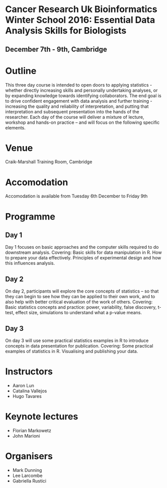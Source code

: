 # Cancer Research Uk Bioinformatics Winter School 2016: Essential Data Analysis Skills for Biologists
## December 7th - 9th, Cambridge

# Outline

This three day course is intended to open doors to applying statistics - whether directly increasing skills and personally undertaking analyses, or by expanding knowledge towards identifying collaborators. The end goal is to drive confident engagement with data analysis and further training - increasing the quality and reliability of interpretation, and putting that interpretation and subsequent presentation into the hands of the researcher. Each day of the course will deliver a mixture of lecture, workshop and hands-on practice – and will focus on the following specific elements.

# Venue

Craik-Marshall Training Room, Cambridge

# Accomodation

Accomodation is available from Tuesday 6th December to Friday 9th

# Programme

## Day 1
Day 1 focuses on basic approaches and the computer skills required to do downstream analysis. Covering: Basic skills for data manipulation in R. How to prepare your data effectively. Principles of experimental design and how this influences analysis.

## Day 2
On day 2, participants will explore the core concepts of statistics – so that they can begin to see how they can be applied to their own work, and to also help with better critical evaluation of the work of others. Covering: Basic statistics concepts and practice: power, variability, false discovery, t-test, effect size, simulations to understand what a p-value means.

## Day 3
On day 3 will use some practical statistics examples in R to introduce concepts in data presentation for publication. Covering: Some practical examples of statistics in R. Visualising and publishing your data. 

# Instructors

- Aaron Lun
- Catalina Vallejos
- Hugo Tavares

# Keynote lectures

- Florian Markowetz
- John Marioni

# Organisers
- Mark Dunning
- Lee Larcombe
- Gabriella Rustici



